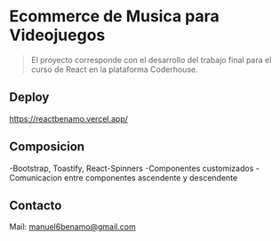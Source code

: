 # Ecommerce de Musica para Videojuegos

>El proyecto corresponde con el desarrollo del trabajo final para el curso de React en la plataforma Coderhouse.

## Deploy

https://reactbenamo.vercel.app/

## Composicion

-Bootstrap, Toastify, React-Spinners
-Componentes customizados
-Comunicacion entre componentes ascendente y descendente

## Contacto

Mail: manuel6benamo@gmail.com